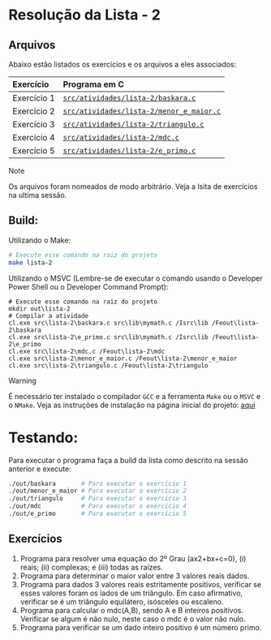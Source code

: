 # Resolução da Lista - 2

## Arquivos
Abaixo estão listados os exercícios e os arquivos a eles associados:

| Exercício | Programa em C |
| :- | :- | 
| Exercício 1 | [`src/atividades/lista-2/baskara.c`](/src/atividades/lista-2/baskara.c) |
| Exercício 2 | [`src/atividades/lista-2/menor_e_maior.c`](/src/atividades/lista-2/menor_e_maior.c) |
| Exercício 3 | [`src/atividades/lista-2/triangulo.c`](/src/atividades/lista-2/triangulo.c) |
| Exercício 4 | [`src/atividades/lista-2/mdc.c`](/src/atividades/lista-2/mdc.c) |
| Exercício 5 | [`src/atividades/lista-2/e_primo.c`](/src/atividades/lista-2/e_primo.c) |

> [!NOTE]
> Os arquivos foram nomeados de modo arbitrário.
> Veja a lsita de exercícios na ultima sessão.

## Build:
Utilizando o Make:
```sh
# Execute esse comando na raiz do projeto
make lista-2
```

Utilizando o MSVC (Lembre-se de executar o comando usando o Developer Power Shell ou o Developer Command Prompt):
```pwsh
# Execute esse comando na raiz do projeto
mkdir out\lista-2
# Compilar a atividade
cl.exe src\lista-2\baskara.c src\lib\mymath.c /Isrc\lib /Feout\lista-2\baskara
cl.exe src\lista-2\e_primo.c src\lib\mymath.c /Isrc\lib /Feout\lista-2\e_primo
cl.exe src\lista-2\mdc.c /Feout\lista-2\mdc
cl.exe src\lista-2\menor_e_maior.c /Feout\lista-2\menor_e_maior
cl.exe src\lista-2\triangulo.c /Feout\lista-2\triangulo
```

> [!WARNING]
> É necessário ter instalado o compilador `GCC` e a ferramenta `Make` ou o `MSVC` e o `NMake`.
> Veja as instruções de instalação na página inicial do projeto: [aqui](../README.md/#compiladores)

# Testando:
Para executar o programa faça a build da lista como descrito na sessão anterior e execute:
```bash
./out/baskara       # Para executar o exercício 1
./out/menor_e_maior # Para executar o exercício 2
./out/triangulo     # Para executar o exercício 3
./out/mdc           # Para executar o exercício 4
./out/e_primo       # Para executar o exercício 5
```

## Exercícios
1. Programa para resolver uma equação do 2º Grau (ax2+bx+c=0), (i) reais; (ii) complexas; e (iii) todas as raízes.
2. Programa para determinar o maior valor entre 3 valores reais dados.
3. Programa para dados 3 valores reais estritamente positivos, verificar se esses valores foram os lados de um triângulo.
Em caso afirmativo, verificar se é um triângulo equilátero, isósceles ou escaleno.
4. Programa para calcular o mdc(A,B), sendo A e B inteiros positivos. Verificar se algum é não nulo, neste caso o mdc é o valor não nulo. 
5. Programa para verificar se um dado inteiro positivo é um número primo.
